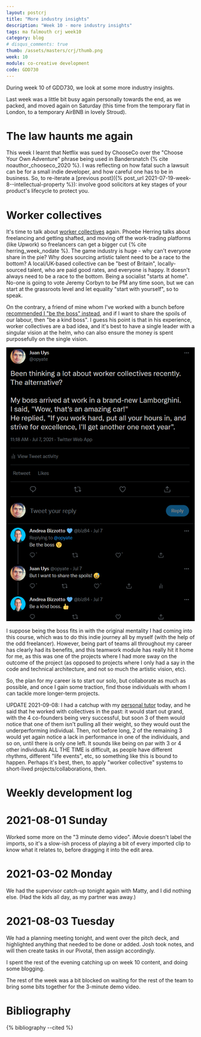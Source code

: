 ```yaml
---
layout: postcrj
title: "More industry insights"
description: "Week 10 - more industry insights"
tags: ma falmouth crj week10 
category: blog
# disqus_comments: true
thumb: /assets/masters/crj/thumb.png
week: 10
module: co-creative development
code: GDD730
---
```


During week 10 of GDD730, we look at some more industry insights.

Last week was a little bit busy again personally towards the end, as we packed, and moved again on Saturday (this time from the temporary flat in London, to a temporary AirBNB in lovely Stroud).

# The law haunts me again

This week I learnt that Netflix was sued by ChooseCo over the "Choose Your Own Adventure" phrase being used in Bandersnatch {% cite noauthor_chooseco_2020 %}. I was reflecting on how fatal such a lawsuit can be for a small indie developer, and how careful one has to be in business. So, to re-iterate a [previous post]({% post_url 2021-07-19-week-8--intellectual-property %}): involve good solicitors at key stages of your product's lifecycle to protect you.

# Worker collectives

It's time to talk about [worker collectives](https://en.wikipedia.org/wiki/Worker_cooperative#Worker_collectives) again. Phoebe Herring talks about freelancing and getting shafted, and moving off the work-trading platforms (like Upwork) so freelancers can get a bigger cut {% cite herring_week_nodate %}. The game industry is huge - why can't everyone share in the pie? Why does sourcing artistic talent need to be a race to the bottom? A local/UK-based collective can be "best of Britain", locally-sourced talent, who are paid good rates, and everyone is happy. It doesn't always need to be a race to the bottom. Being a socialist "starts at home". No-one is going to vote Jeremy Corbyn to be PM any time soon, but we can start at the grassroots level and let equality "start with yourself", so to speak.

On the contrary, a friend of mine whom I've worked with a bunch before [recommended I "be the boss" instead](https://twitter.com/opyate/status/1412717579181887496), and if I want to share the spoils of our labour, then "be a kind boss". I guess his point is that in his experience, worker collectives are a bad idea, and it's best to have a single leader with a singular vision at the helm, who can also ensure the money is spent purposefully on the single vision.

![Case against worker collectives](/assets/posts/2021-08-03-week-10--more-industry-insights/the-case-against-collectives.png)

I suppose being the boss fits in with the original mentality I had coming into this course, which was to do this indie journey all by myself (with the help of the odd freelancer). However, being part of teams all throughout my career has clearly had its benefits, and this teamwork module has really hit it home for me, as this was one of the projects where I had more sway on the outcome of the project (as opposed to projects where I only had a say in the code and technical architecture, and not so much the artistic vision, etc).

So, the plan for my career is to start our solo, but collaborate as much as possible, and once I gain some traction, find those individuals with whom I can tackle more longer-term projects.

UPDATE 2021-09-08: I had a catchup with my [personal tutor](https://twitter.com/iainlobb/) today, and he said that he worked with collectives in the past: it would start out grand, with the 4 co-founders being very successful, but soon 3 of them would notice that one of them isn't pulling all their weight, so they would oust the underperforming individual. Then, not before long, 2 of the remaining 3 would yet again notice a lack in performance in one of the individuals, and so on, until there is only one left. It sounds like being on par with 3 or 4 other individuals ALL THE TIME is difficult, as people have different rhythms, different "life events", etc, so something like this is bound to happen. Perhaps it's best, then, to apply "worker collective" systems to short-lived projects/collaborations, then.

# Weekly development log

# 2021-08-01 Sunday

Worked some more on the "3 minute demo video". iMovie doesn't label the imports, so it's a slow-ish process of playing a bit of every imported clip to know what it relates to, before dragging it into the edit area.

# 2021-03-02 Monday

We had the supervisor catch-up tonight again with Matty, and I did nothing else. (Had the kids all day, as my partner was away.)

# 2021-08-03 Tuesday

We had a planning meeting tonight, and went over the pitch deck, and highlighted anything that needed to be done or added. Josh took notes, and will then create tasks in our Pivotal, then assign accordingly.

I spent the rest of the evening catching up on week 10 content, and doing some blogging.

The rest of the week was a bit blocked on waiting for the rest of the team to bring some bits together for the 3-minute demo video.

# Bibliography

{% bibliography --cited %}

